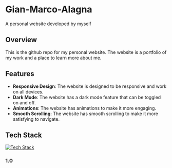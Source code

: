 # Gian-Marco-Alagna

A personal website developed by myself

## Overview

This is the github repo for my personal website. The website is a portfolio of my work and a place to learn more about me.

## Features

- **Responsive Design**: The website is designed to be responsive and work on all devices.
- **Dark Mode**: The website has a dark mode feature that can be toggled on and off.
- **Animations**: The website has animations to make it more engaging.
- **Smooth Scrolling**: The website has smooth scrolling to make it more satisfying to navigate.

## Tech Stack

<p align="left">
  <a href="https://skillicons.dev">
    <img src="https://skillicons.dev/icons?perline=4&i=js,react,html,css,p5js,vite,vscode,git,github,aws,postgresql" alt="Tech Stack" />
  </a>
</p>

### 1.0
